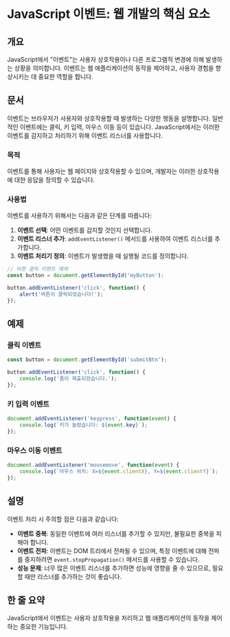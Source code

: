 <!--
Meta Description: # JavaScript 이벤트: 웹 개발의 핵심 요소 ## 개요 JavaScript에서 "이벤트"는 사용자 상호작용이나 다른 프로그램적 변경에 의해 발생하는 상황을 의미합니다. 이벤트는 웹 애플리케이션의 동작을 제어하고, 사용자 경험을 향상시키는 데 중요한 역할을 합니...
Meta Keywords: 이벤트, event, javascript, 리스너를, addeventlistener
-->

# JavaScript 이벤트: 웹 개발의 핵심 요소

## 개요
JavaScript에서 "이벤트"는 사용자 상호작용이나 다른 프로그램적 변경에 의해 발생하는 상황을 의미합니다. 이벤트는 웹 애플리케이션의 동작을 제어하고, 사용자 경험을 향상시키는 데 중요한 역할을 합니다.

## 문서
이벤트는 브라우저가 사용자와 상호작용할 때 발생하는 다양한 행동을 설명합니다. 일반적인 이벤트에는 클릭, 키 입력, 마우스 이동 등이 있습니다. JavaScript에서는 이러한 이벤트를 감지하고 처리하기 위해 이벤트 리스너를 사용합니다.

### 목적
이벤트를 통해 사용자는 웹 페이지와 상호작용할 수 있으며, 개발자는 이러한 상호작용에 대한 응답을 정의할 수 있습니다.

### 사용법
이벤트를 사용하기 위해서는 다음과 같은 단계를 따릅니다:

1. **이벤트 선택**: 어떤 이벤트를 감지할 것인지 선택합니다.
2. **이벤트 리스너 추가**: `addEventListener()` 메서드를 사용하여 이벤트 리스너를 추가합니다.
3. **이벤트 처리기 정의**: 이벤트가 발생했을 때 실행될 코드를 정의합니다.

```javascript
// 버튼 클릭 이벤트 예제
const button = document.getElementById('myButton');

button.addEventListener('click', function() {
    alert('버튼이 클릭되었습니다!');
});
```

## 예제
### 클릭 이벤트
```javascript
const button = document.getElementById('submitBtn');

button.addEventListener('click', function() {
    console.log('폼이 제출되었습니다.');
});
```

### 키 입력 이벤트
```javascript
document.addEventListener('keypress', function(event) {
    console.log(`키가 눌렸습니다: ${event.key}`);
});
```

### 마우스 이동 이벤트
```javascript
document.addEventListener('mousemove', function(event) {
    console.log(`마우스 위치: X=${event.clientX}, Y=${event.clientY}`);
});
```

## 설명
이벤트 처리 시 주의할 점은 다음과 같습니다:

- **이벤트 중복**: 동일한 이벤트에 여러 리스너를 추가할 수 있지만, 불필요한 중복을 피해야 합니다.
- **이벤트 전파**: 이벤트는 DOM 트리에서 전파될 수 있으며, 특정 이벤트에 대해 전파를 중지하려면 `event.stopPropagation()` 메서드를 사용할 수 있습니다.
- **성능 문제**: 너무 많은 이벤트 리스너를 추가하면 성능에 영향을 줄 수 있으므로, 필요할 때만 리스너를 추가하는 것이 좋습니다.

## 한 줄 요약
JavaScript에서 이벤트는 사용자 상호작용을 처리하고 웹 애플리케이션의 동작을 제어하는 중요한 기능입니다.
